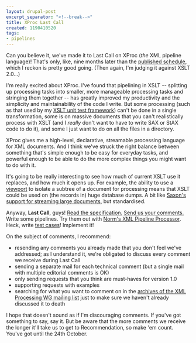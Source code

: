 ```yaml
---
layout: drupal-post
excerpt_separator: "<!--break-->"
title: XProc Last Call
created: 1190410520
tags:
- pipelines
---
```

Can you believe it, we've made it to Last Call on XProc (*the* XML pipeline language)! That's only, like, nine months later than the [published schedule][1], which I reckon is pretty good going. (Then again, I'm judging it against XSLT 2.0...)

I'm really excited about XProc. I've found that pipelining in XSLT -- splitting up processing tasks into smaller, more manageable processing tasks and stringing them together -- has greatly improved my productivity and the simplicity and maintainability of the code I write. But some processing (such as that used by my [XSLT unit test framework][7]) can't be done in a single transformation, some is on massive documents that you can't realistically process with XSLT (and I *really* don't want to have to write SAX or StAX code to do it), and some I just want to do on all the files in a directory.

XProc gives me a high-level, declarative, streamable processing language for XML documents. And I think we've struck the right balance between something that's simple enough to be easy for everyday tasks, and powerful enough to be able to do the more complex things you might want to do with it.

[1]: http://www.w3.org/XML/Processing/#schedule "XML Processing Working Group Schedule"
[7]: http://www.jenitennison.com/xslt/utilities/unit-testing/index.html "XSLT Unit Test Framework"

<!--break-->

It's going to be really interesting to see how much of current XSLT use it replaces, and how much it opens up. For example, the ability to use a [viewport][6] to isolate a subtree of a document for processing means that XSLT could be used on (the records in) huge database dumps. A bit like [Saxon's support for streaming large documents][8], but standardised.

Anyway, **Last Call**, guys! [Read the specification.][2] [Send us your comments.][3] Write some pipelines. Try them out with [Norm's XML Pipeline Processor][4]. Heck, write [test cases][5]! Implement it!

On the subject of comments, I recommend:

  * resending any comments you already made that you don't feel we've addressed; as I understand it, we're obligated to discuss every comment we receive during Last Call
  * sending a separate mail for each technical comment (but a single mail with multiple editorial comments is OK)
  * only sending requests that you think are must-haves for version 1.0
  * supporting requests with examples
  * searching for what you want to comment on in the [archives of the XML Processing WG mailing list][9] just to make sure we haven't already discussed it to death

I hope that doesn't sound as if I'm discouraging comments. If you've got something to say, say it. But be aware that the more comments we receive the longer it'll take us to get to Recommendation, so make 'em count. You've got until the 24th October.

[2]: http://www.w3.org/TR/2007/WD-xproc-20070920/ "XProc: An XML Pipeline Language: Last Call Working Draft 20 September 2007"
[3]: mailto:public-xml-processing-model-comments@w3.org "public-xml-processing-model-comments@w3.org"
[4]: http://norman.walsh.name/2007/projects/xproc "Norm Walsh's XML Pipeline Processor"
[5]: http://norman.walsh.name/2007/09/05/xprocTests "Norm Walsh: Bring out your tests"
[6]: http://www.w3.org/TR/xproc/#p.viewport "XProc: Viewport"
[8]: http://www.saxonica.com/documentation/sourcedocs/serial.html "Saxonica: Streaming Large Documents"
[9]: http://lists.w3.org/Archives/Public/public-xml-processing-model-wg/ "W3C XML Processing Model WG Discussion Archive"
